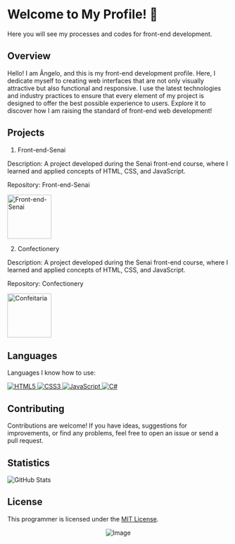 # Welcome to My Profile! 🚀

Here you will see my processes and codes for front-end development.

## Overview

Hello! I am Ângelo, and this is my front-end development profile. Here, I dedicate myself to creating web interfaces that are not only visually attractive but also functional and responsive. I use the latest technologies and industry practices to ensure that every element of my project is designed to offer the best possible experience to users. Explore it to discover how I am raising the standard of front-end web development!

## Projects
1. Front-end-Senai

Description: A project developed during the Senai front-end course, where I learned and applied concepts of HTML, CSS, and JavaScript.

Repository: Front-end-Senai

<a href="https://github.com/Hermes-Ecaflip/Front-end-Senai" target="_blank">
  <img src="https://logodownload.org/wp-content/uploads/2019/08/senai-logo-1.png" alt="Front-end-Senai" width="100">
</a>


2. Confectionery

Description: A project developed during the Senai front-end course, where I learned and applied concepts of HTML, CSS, and JavaScript.

Repository: Confectionery

<a href="https://github.com/Hermes-Ecaflip/Confeitaria" target="_blank">
  <img src="https://github.com/Hermes-Ecaflip/Hermes-Ecaflip/assets/166053159/c63afdfb-44a0-46d2-8f1e-446cc4b7f638" alt="Confeitaria" width="100">
</a>


## Languages

Languages I know how to use:

<a href="https://github.com/Hermes-Ecaflip">
    <img src="https://img.shields.io/badge/html5-%23E34F26.svg?style=for-the-badge&logo=html5&logoColor=white" alt="HTML5">
</a>

<a href="https://github.com/Hermes-Ecaflip">
    <img src="https://img.shields.io/badge/css3-%231572B6.svg?style=for-the-badge&logo=css3&logoColor=white" alt="CSS3">
</a>

<a href="https://github.com/Hermes-Ecaflip">
    <img src="https://img.shields.io/badge/javascript-%23323330.svg?style=for-the-badge&logo=javascript&logoColor=%#8B7765" alt="JavaScript">
</a>

<a href="https://github.com/Hermes-Ecaflip">
    <img src="https://img.shields.io/badge/c%23-%23239120.svg?style=for-the-badge&logo=c-sharp&logoColor=white" alt="C#">
</a>


## Contributing

Contributions are welcome! If you have ideas, suggestions for improvements, or find any problems, feel free to open an issue or send a pull request.

## Statistics

![GitHub Stats](https://github-readme-stats.vercel.app/api?username=Hermes-Ecaflip&show_icons=true&theme=radical)


## License

This programmer is licensed under the [MIT License](LICENSE).

<div align = "center">

![Image](https://github.com/Hermes-Ecaflip/Hermes-Ecaflip/assets/166053159/672576c1-f60b-4dc7-95f9-e78616db39e3)

</div>
